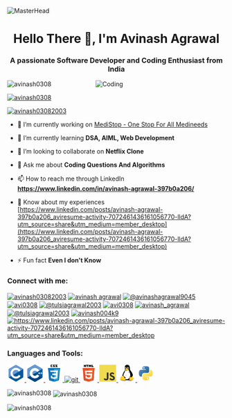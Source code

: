 ![MasterHead](https://user-images.githubusercontent.com/10498744/210012254-234538ff-d198-48aa-8964-37e6fd45d227.gif)
<h1 align="center">Hello There 👋, I'm Avinash Agrawal</h1>
<h3 align="center">A passionate Software Developer and Coding Enthusiast from India</h3>
<img align="right" alt="Coding" width="300" src="https://media.tenor.com/rePDfDWO3XoAAAAd/hacking.gif">
<p align="left"> <img src="https://komarev.com/ghpvc/?username=avinash0308&label=Profile%20views&color=0e75b6&style=flat" alt="avinash0308" /> </p>

<p align="left"> <a href="https://github.com/ryo-ma/github-profile-trophy"><img width = "500" src="https://github-profile-trophy.vercel.app/?username=avinash0308" alt="avinash0308" /></a> </p>

<p align="left"> <a href="https://twitter.com/avinash03082003" target="blank"><img src="https://img.shields.io/twitter/follow/avinash03082003?logo=twitter&style=for-the-badge" alt="avinash03082003" /></a> </p>

- 🔭 I’m currently working on [MediStop - One Stop For All Medineeds](https://medistoprender.onrender.com/login)

- 🌱 I’m currently learning **DSA, AIML, Web Development**

- 👯 I’m looking to collaborate on **Netflix Clone**

- 💬 Ask me about **Coding Questions And Algorithms**

- 📫 How to reach me through LinkedIn **https://www.linkedin.com/in/avinash-agrawal-397b0a206/**

- 📄 Know about my experiences [https://www.linkedin.com/posts/avinash-agrawal-397b0a206_aviresume-activity-7072461436161056770-lldA?utm_source=share&utm_medium=member_desktop](https://www.linkedin.com/posts/avinash-agrawal-397b0a206_aviresume-activity-7072461436161056770-lldA?utm_source=share&utm_medium=member_desktop)

- ⚡ Fun fact **Even I don't Know**

<h3 align="left">Connect with me:</h3>
<p align="left">
<a href="https://twitter.com/avinash03082003" target="blank"><img align="center" src="https://raw.githubusercontent.com/rahuldkjain/github-profile-readme-generator/master/src/images/icons/Social/twitter.svg" alt="avinash03082003" height="30" width="40" /></a>
<a href="https://linkedin.com/in/avinash agrawal" target="blank"><img align="center" src="https://raw.githubusercontent.com/rahuldkjain/github-profile-readme-generator/master/src/images/icons/Social/linked-in-alt.svg" alt="avinash agrawal" height="30" width="40" /></a>
<a href="https://www.youtube.com/c/@avinashagrawal9045" target="blank"><img align="center" src="https://raw.githubusercontent.com/rahuldkjain/github-profile-readme-generator/master/src/images/icons/Social/youtube.svg" alt="@avinashagrawal9045" height="30" width="40" /></a>
<a href="https://www.codechef.com/users/avi0308" target="blank"><img align="center" src="https://cdn.jsdelivr.net/npm/simple-icons@3.1.0/icons/codechef.svg" alt="avi0308" height="30" width="40" /></a>
<a href="https://www.hackerrank.com/@tulsiagrawal2003" target="blank"><img align="center" src="https://raw.githubusercontent.com/rahuldkjain/github-profile-readme-generator/master/src/images/icons/Social/hackerrank.svg" alt="@tulsiagrawal2003" height="30" width="40" /></a>
<a href="https://codeforces.com/profile/avi0308" target="blank"><img align="center" src="https://raw.githubusercontent.com/rahuldkjain/github-profile-readme-generator/master/src/images/icons/Social/codeforces.svg" alt="avi0308" height="30" width="40" /></a>
<a href="https://www.leetcode.com/avinash_agrawal" target="blank"><img align="center" src="https://raw.githubusercontent.com/rahuldkjain/github-profile-readme-generator/master/src/images/icons/Social/leet-code.svg" alt="avinash_agrawal" height="30" width="40" /></a>
<a href="https://www.hackerearth.com/@tulsiagrawal2003" target="blank"><img align="center" src="https://raw.githubusercontent.com/rahuldkjain/github-profile-readme-generator/master/src/images/icons/Social/hackerearth.svg" alt="@tulsiagrawal2003" height="30" width="40" /></a>
<a href="https://auth.geeksforgeeks.org/user/avinash004k9" target="blank"><img align="center" src="https://raw.githubusercontent.com/rahuldkjain/github-profile-readme-generator/master/src/images/icons/Social/geeks-for-geeks.svg" alt="avinash004k9" height="30" width="40" /></a>
<a href="https://discord.gg/https://www.linkedin.com/posts/avinash-agrawal-397b0a206_aviresume-activity-7072461436161056770-lldA?utm_source=share&utm_medium=member_desktop" target="blank"><img align="center" src="https://raw.githubusercontent.com/rahuldkjain/github-profile-readme-generator/master/src/images/icons/Social/discord.svg" alt="https://www.linkedin.com/posts/avinash-agrawal-397b0a206_aviresume-activity-7072461436161056770-lldA?utm_source=share&utm_medium=member_desktop" height="30" width="40" /></a>
</p>

<h3 align="left">Languages and Tools:</h3>
<p align="left"> <a href="https://www.cprogramming.com/" target="_blank" rel="noreferrer"> <img src="https://raw.githubusercontent.com/devicons/devicon/master/icons/c/c-original.svg" alt="c" width="40" height="40"/> </a> <a href="https://www.w3schools.com/cpp/" target="_blank" rel="noreferrer"> <img src="https://raw.githubusercontent.com/devicons/devicon/master/icons/cplusplus/cplusplus-original.svg" alt="cplusplus" width="40" height="40"/> </a> <a href="https://www.w3schools.com/css/" target="_blank" rel="noreferrer"> <img src="https://raw.githubusercontent.com/devicons/devicon/master/icons/css3/css3-original-wordmark.svg" alt="css3" width="40" height="40"/> </a> <a href="https://git-scm.com/" target="_blank" rel="noreferrer"> <img src="https://www.vectorlogo.zone/logos/git-scm/git-scm-icon.svg" alt="git" width="40" height="40"/> </a> <a href="https://www.w3.org/html/" target="_blank" rel="noreferrer"> <img src="https://raw.githubusercontent.com/devicons/devicon/master/icons/html5/html5-original-wordmark.svg" alt="html5" width="40" height="40"/> </a> <a href="https://developer.mozilla.org/en-US/docs/Web/JavaScript" target="_blank" rel="noreferrer"> <img src="https://raw.githubusercontent.com/devicons/devicon/master/icons/javascript/javascript-original.svg" alt="javascript" width="40" height="40"/> </a> <a href="https://www.linux.org/" target="_blank" rel="noreferrer"> <img src="https://raw.githubusercontent.com/devicons/devicon/master/icons/linux/linux-original.svg" alt="linux" width="40" height="40"/> </a> <a href="https://www.python.org" target="_blank" rel="noreferrer"> <img src="https://raw.githubusercontent.com/devicons/devicon/master/icons/python/python-original.svg" alt="python" width="40" height="40"/> </a> </p>

<p><img align="left" src="https://github-readme-stats.vercel.app/api/top-langs?username=avinash0308&show_icons=true&locale=en&layout=compact" alt="avinash0308" /></p>

<p>&nbsp;<img align="center" src="https://github-readme-stats.vercel.app/api?username=avinash0308&show_icons=true&locale=en" alt="avinash0308" /></p>

<p><img align="center" src="https://github-readme-streak-stats.herokuapp.com/?user=avinash0308&" alt="avinash0308" /></p>
